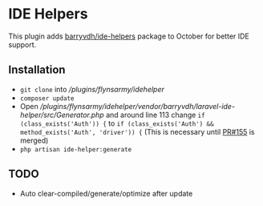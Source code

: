 # IDE Helpers

This plugin adds [barryvdh/ide-helpers](https://github.com/barryvdh/laravel-ide-helper) package to October for better IDE support.

## Installation

* `git clone` into */plugins/flynsarmy/idehelper*
* `composer update`
* Open */plugins/flynsarmy/idehelper/vendor/barryvdh/laravel-ide-helper/src/Generator.php* and around line 113 change `if (class_exists('Auth')) {` to `if (class_exists('Auth') && method_exists('Auth', 'driver')) {` (This is necessary until [PR#155](https://github.com/barryvdh/laravel-ide-helper/pull/155) is merged)
* `php artisan ide-helper:generate`

## TODO

* Auto clear-compiled/generate/optimize after update